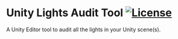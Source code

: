 # Unity Lights Audit Tool [![License](https://img.shields.io/badge/License-MIT-lightgrey.svg?style=flat)](http://mit-license.org)
A Unity Editor tool to audit all the lights in your Unity scene(s).
